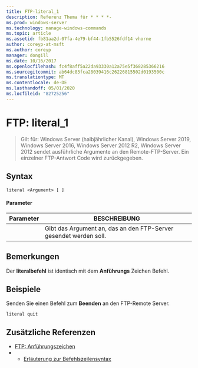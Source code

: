 ```yaml
---
title: FTP-literal_1
description: Referenz Thema für * * * *-
ms.prod: windows-server
ms.technology: manage-windows-commands
ms.topic: article
ms.assetid: fb81aa2d-07fa-4e79-bf44-1fb5526fdf14 vhorne
author: coreyp-at-msft
ms.author: coreyp
manager: dongill
ms.date: 10/16/2017
ms.openlocfilehash: fc4f8aff5a22da93330a12a75e5f368285366216
ms.sourcegitcommit: ab64dc83fca28039416c26226815502d0193500c
ms.translationtype: MT
ms.contentlocale: de-DE
ms.lasthandoff: 05/01/2020
ms.locfileid: "82725256"
---
```

# <a name="ftp-literal_1"></a>FTP: literal_1

> Gilt für: Windows Server (halbjährlicher Kanal), Windows Server 2019, Windows Server 2016, Windows Server 2012 R2, Windows Server 2012 sendet ausführliche Argumente an den Remote-FTP-Server. Ein einzelner FTP-Antwort Code wird zurückgegeben.   

## <a name="syntax"></a>Syntax  
```  
literal <Argument> [ ]  
```  
#### <a name="parameters"></a>Parameter  

| Parameter  |                    BESCHREIBUNG                    |
|------------|---------------------------------------------------|
| <Argument> | Gibt das Argument an, das an den FTP-Server gesendet werden soll. |

## <a name="remarks"></a>Bemerkungen  
Der **literalbefehl** ist identisch mit dem **Anführungs** Zeichen Befehl.  
## <a name="examples"></a>Beispiele  
Senden Sie einen Befehl zum **Beenden** an den FTP-Remote Server.  
```  
literal quit  
```  
## <a name="additional-references"></a>Zusätzliche Referenzen  
-   [FTP: Anführungszeichen](ftp-quote.md)  
-   - [Erläuterung zur Befehlszeilensyntax](command-line-syntax-key.md)  
